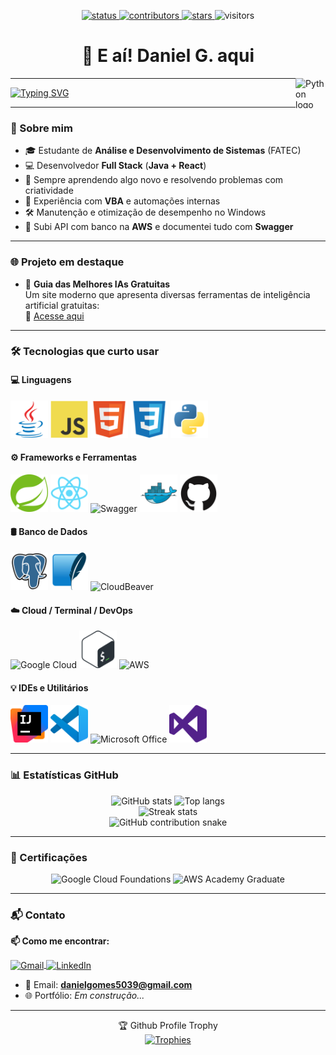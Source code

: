 <p align="center">
  <a href="https://github.com/dg-2025/dg-2025">
    <img src="https://img.shields.io/badge/status-online-brightgreen.svg" alt="status"/>
  </a>
  <a href="https://github.com/dg-2025/dg-2025/graphs/contributors">
    <img src="https://img.shields.io/github/contributors/dg-2025/dg-2025?color=blue" alt="contributors"/>
  </a>
  <a href="https://github.com/dg-2025/dg-2025/stargazers">
    <img src="https://img.shields.io/github/stars/dg-2025/dg-2025.svg?logo=github&color=blue" alt="stars"/>
  </a>
  <img src="https://visitor-badge.laobi.icu/badge?page_id=dg-2025.dg-2025" alt="visitors"/>
</p>

<h1 align="center">👋 E aí! Daniel G. aqui</h1>
<a href="https://www.python.org/">
  <img src="https://upload.wikimedia.org/wikipedia/commons/c/c3/Python-logo-notext.svg" align="right" height="48" width="48" alt="Python logo">
</a>

---

[![Typing SVG](https://readme-typing-svg.herokuapp.com?color=%2336BCF7&center=true&vCenter=true&width=600&lines=Estudante+de+ADS+e+Desenvolvedor+Full+Stack;+Bem-vindo+ao+Meu+Perfil!;Java+%26+React;Sempre+aprendendo+e+criando)](https://git.io/typing-svg)

---

### 🧠 Sobre mim

- 🎓 Estudante de **Análise e Desenvolvimento de Sistemas** (FATEC)
- 💻 Desenvolvedor **Full Stack** (**Java + React**)
- 🔧 Sempre aprendendo algo novo e resolvendo problemas com criatividade
- 🧩 Experiência com **VBA** e automações internas
- 🛠️ Manutenção e otimização de desempenho no Windows
- 🚀 Subi API com banco na **AWS** e documentei tudo com **Swagger**

---

### 🌐 Projeto em destaque

- 🧠 **Guia das Melhores IAs Gratuitas**  
  Um site moderno que apresenta diversas ferramentas de inteligência artificial gratuitas:  
  🔗 [Acesse aqui](https://omniiasite.vercel.app/)

---

### 🛠️ Tecnologias que curto usar

#### 💻 Linguagens
<div align="left">
  <img height="60" alt="Java" src="https://raw.githubusercontent.com/devicons/devicon/master/icons/java/java-original.svg"/>
  <img height="60" alt="JavaScript" src="https://raw.githubusercontent.com/devicons/devicon/master/icons/javascript/javascript-original.svg"/>
  <img height="60" alt="HTML5" src="https://raw.githubusercontent.com/devicons/devicon/master/icons/html5/html5-original.svg"/>
  <img height="60" alt="CSS3" src="https://raw.githubusercontent.com/devicons/devicon/master/icons/css3/css3-original.svg"/>
  <img height="60" alt="Python" src="https://raw.githubusercontent.com/devicons/devicon/master/icons/python/python-original.svg"/>
</div>

#### ⚙️ Frameworks e Ferramentas
<div align="left">
  <img height="60" alt="Spring Boot" src="https://raw.githubusercontent.com/devicons/devicon/master/icons/spring/spring-original.svg"/>
  <img height="60" alt="React" src="https://raw.githubusercontent.com/devicons/devicon/master/icons/react/react-original.svg"/>
  <img height="60" alt="Swagger" src="https://cdn.jsdelivr.net/gh/devicons/devicon/icons/swagger/swagger-original.svg"/>
  <img height="60" alt="Docker" src="https://raw.githubusercontent.com/devicons/devicon/master/icons/docker/docker-original.svg"/>
  <img height="60" alt="GitHub" src="https://raw.githubusercontent.com/devicons/devicon/master/icons/github/github-original.svg"/>
</div>

#### 🛢️ Banco de Dados
<div align="left">
  <img height="60" alt="PostgreSQL" src="https://raw.githubusercontent.com/devicons/devicon/master/icons/postgresql/postgresql-original.svg"/>
  <img height="60" alt="SQLite" src="https://raw.githubusercontent.com/devicons/devicon/master/icons/sqlite/sqlite-original.svg"/>
  <img height="60" alt="CloudBeaver" src="https://avatars.githubusercontent.com/u/68491131?s=200&v=4"/>
</div>

#### ☁️ Cloud / Terminal / DevOps
<div align="left">
  <img height="60" alt="Google Cloud" src="https://cdn.jsdelivr.net/gh/devicons/devicon@latest/icons/googlecloud/googlecloud-original.svg"/>
  <img height="60" alt="Shell" src="https://raw.githubusercontent.com/devicons/devicon/master/icons/bash/bash-original.svg"/>
  <img height="60" alt="AWS" src="https://cdn.jsdelivr.net/gh/devicons/devicon@latest/icons/amazonwebservices/amazonwebservices-original.svg"/>
</div>

#### 💡 IDEs e Utilitários
<div align="left">
  <img height="60" alt="IntelliJ IDEA" src="https://raw.githubusercontent.com/devicons/devicon/master/icons/intellij/intellij-original.svg"/>
  <img height="60" alt="VSCode" src="https://raw.githubusercontent.com/devicons/devicon/master/icons/vscode/vscode-original.svg"/>
  <img height="60" alt="Microsoft Office" src="https://cdn.jsdelivr.net/gh/devicons/devicon/icons/microsoftoffice/microsoftoffice-original.svg"/>
  <img height="60" alt="Visual Studio" src="https://raw.githubusercontent.com/devicons/devicon/master/icons/visualstudio/visualstudio-plain.svg"/>
</div>

---

### 📊 Estatísticas GitHub

<div align="center">
  <img height="160em" src="https://github-readme-stats.vercel.app/api?username=dg-2025&show_icons=true&theme=radical" alt="GitHub stats"/>
  <img height="160em" src="https://github-readme-stats.vercel.app/api/top-langs/?username=dg-2025&layout=compact&langs_count=7&theme=radical" alt="Top langs"/>
</div>

<div align="center">
  <img src="https://github-readme-streak-stats.herokuapp.com/?user=dg-2025&theme=radical" alt="Streak stats"/>
</div>

<div align="center">
  <img src="https://raw.githubusercontent.com/dg-2025/dg-2025/output/github-contribution-grid-snake.svg" alt="GitHub contribution snake"/>
</div>

---

### 🏅 Certificações

<div align="center">
  <img width="150" height="150" alt="Google Cloud Foundations" src="https://github.com/user-attachments/assets/c679b384-1895-4edc-93e5-609e9672e14c"/>
  <img width="150" height="150" alt="AWS Academy Graduate" src="https://github.com/user-attachments/assets/efd10589-cf6c-4716-8b00-461dc52945af"/>
</div>

---

### 📬 Contato

**📫 Como me encontrar:**
<p align="left">
  <a href="mailto:danielgomes5039@gmail.com" target="_blank">
    <img align="center" src="https://raw.githubusercontent.com/BEPb/BEPb/master/assets/gmail.svg" alt="Gmail" height="30" width="30"/>
  </a>
  <a href="https://www.linkedin.com/in/daniel-gomes-903065292/" target="_blank">
    <img align="center" src="https://raw.githubusercontent.com/BEPb/BEPb/master/assets/linkedin.svg" alt="LinkedIn" height="30" width="30"/>
  </a>
</p>

- 📧 Email: **danielgomes5039@gmail.com**  
- 🌐 Portfólio: *Em construção...*

---

<div align="center">
  <summary>🏆 Github Profile Trophy</summary>
  <a href="https://github.com/ryo-ma/github-profile-trophy">
    <img src="https://github-profile-trophy.vercel.app/?username=dg-2025&theme=darkhub&margin-w=10&margin-h=10" alt="Trophies"/>
  </a>
</div>
